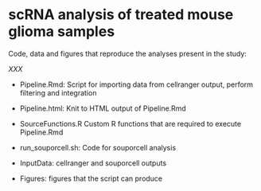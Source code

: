 # scRNA analysis of treated mouse glioma samples

Code, data and figures that reproduce the analyses present in the study:

_XXX_

* Pipeline.Rmd:
  Script for importing data from cellranger output, perform filtering and integration

* Pipeline.html:
  Knit to HTML output of Pipeline.Rmd 

* SourceFunctions.R
  Custom R functions that are required to execute Pipeline.Rmd

* run_souporcell.sh:
  Code for souporcell analysis

* InputData:
  cellranger and souporcell outputs

* Figures:
  figures that the script can produce

